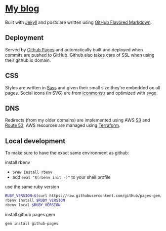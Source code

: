# [My blog](https://csabapalfi.github.io)

Built with [Jekyll](http://jekyllrb.com/) and posts are written using [GitHub Flavored Markdown](https://help.github.com/articles/github-flavored-markdown/).

## Deployment

Served by [Github Pages](https://pages.github.com/) and automatically built and deployed when commits are pushed to GitHub. Github also takes care of SSL when using their github.io domain.

## CSS

Styles are written in [Sass](http://sass-lang.com/) and given their small size they're embedded on all pages. Social icons (in SVG) are from [iconmonstr](http://iconmonstr.com/) and optimized with [svgo](https://github.com/svg/svgo).

## DNS

Redirects (from my older domains) are implemented using AWS [S3](https://aws.amazon.com/s3/) and [Route 53](https://aws.amazon.com/route53/). AWS resources are managed using [Terraform](https://terraform.io/).

## Local development

To make sure to have the exact same environment as github:

install rbenv
  * `brew install rbenv`
  * add `eval "$(rbenv init -)"` to your shell profile

use the same ruby version
```sh
RUBY_VERSION=$(curl https://raw.githubusercontent.com/github/pages-gem/master/.ruby-version)
rbenv install $RUBY_VERSION
rbenv local $RUBY_VERSION
```

install github pages gem

```
gem install github-pages
```
